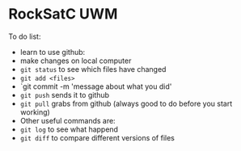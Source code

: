 # RockSatC UWM

To do list:
* learn to use github:
 * make changes on local computer
 * `git status` to see which files have changed
 * `git add <files>`
 * `git commit -m 'message about what you did'
 * `git push` sends it to github
 * `git pull` grabs from github (always good to do before you start working)
 * Other useful commands are:
  * `git log` to see what happend
  * `git diff` to compare different versions of files

